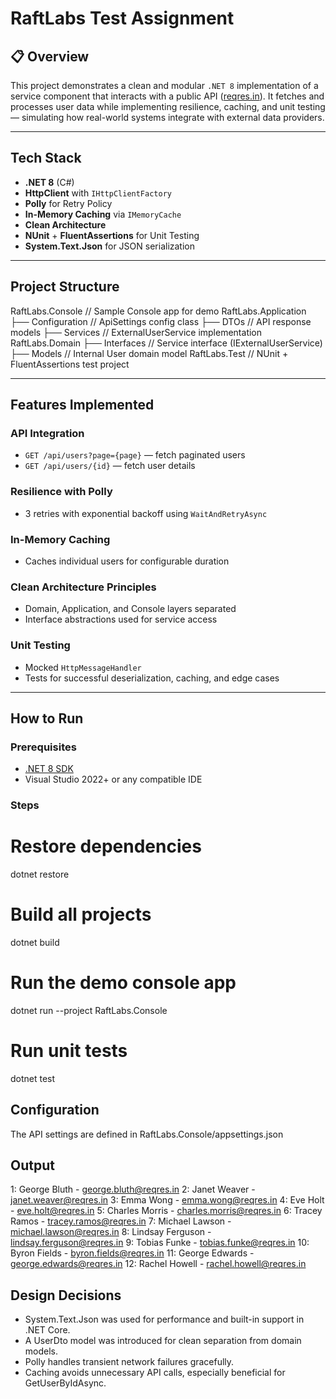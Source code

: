 # RaftLabs Test Assignment

## 📋 Overview

This project demonstrates a clean and modular `.NET 8` implementation of a service component that interacts with a public API ([reqres.in](https://reqres.in)). It fetches and processes user data while implementing resilience, caching, and unit testing — simulating how real-world systems integrate with external data providers.

---

## Tech Stack

- **.NET 8** (C#)
- **HttpClient** with `IHttpClientFactory`
- **Polly** for Retry Policy
- **In-Memory Caching** via `IMemoryCache`
- **Clean Architecture**
- **NUnit** + **FluentAssertions** for Unit Testing
- **System.Text.Json** for JSON serialization

---

## Project Structure

RaftLabs.Console // Sample Console app for demo
RaftLabs.Application
├── Configuration // ApiSettings config class
├── DTOs // API response models
├── Services // ExternalUserService implementation
RaftLabs.Domain
├── Interfaces // Service interface (IExternalUserService)
├── Models // Internal User domain model
RaftLabs.Test // NUnit + FluentAssertions test project

---

## Features Implemented

### API Integration
- `GET /api/users?page={page}` — fetch paginated users
- `GET /api/users/{id}` — fetch user details

### Resilience with Polly
- 3 retries with exponential backoff using `WaitAndRetryAsync`

### In-Memory Caching
- Caches individual users for configurable duration

### Clean Architecture Principles
- Domain, Application, and Console layers separated
- Interface abstractions used for service access

### Unit Testing
- Mocked `HttpMessageHandler`
- Tests for successful deserialization, caching, and edge cases

---

## How to Run

### Prerequisites
- [.NET 8 SDK](https://dotnet.microsoft.com/en-us/download)
- Visual Studio 2022+ or any compatible IDE

### Steps

# Restore dependencies
dotnet restore

# Build all projects
dotnet build

# Run the demo console app
dotnet run --project RaftLabs.Console

# Run unit tests
dotnet test


## Configuration

The API settings are defined in RaftLabs.Console/appsettings.json


## Output

1: George Bluth - george.bluth@reqres.in
2: Janet Weaver - janet.weaver@reqres.in
3: Emma Wong - emma.wong@reqres.in
4: Eve Holt - eve.holt@reqres.in
5: Charles Morris - charles.morris@reqres.in
6: Tracey Ramos - tracey.ramos@reqres.in
7: Michael Lawson - michael.lawson@reqres.in
8: Lindsay Ferguson - lindsay.ferguson@reqres.in
9: Tobias Funke - tobias.funke@reqres.in
10: Byron Fields - byron.fields@reqres.in
11: George Edwards - george.edwards@reqres.in
12: Rachel Howell - rachel.howell@reqres.in


## Design Decisions

- System.Text.Json was used for performance and built-in support in .NET Core.
- A UserDto model was introduced for clean separation from domain models.
- Polly handles transient network failures gracefully.
- Caching avoids unnecessary API calls, especially beneficial for GetUserByIdAsync.
